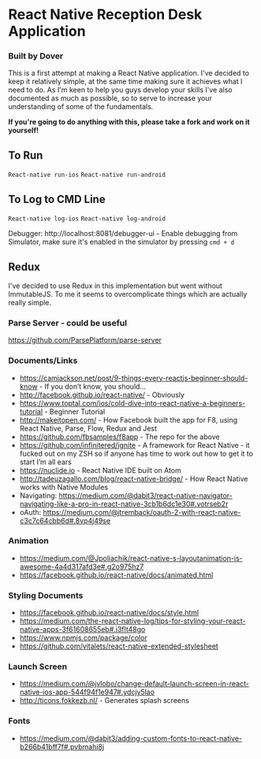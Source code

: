 # React Native Reception Desk Application
### Built by Dover
This is a first attempt at making a React Native application. I've decided to keep it relatively simple, at the same time making sure it achieves what I need to do. As I'm keen to help you guys develop your skills I've also documented as much as possible, so to serve to increase your understanding of some of the fundamentals. 

**If you're going to do anything with this, please take a fork and work on it yourself!**

## To Run
`React-native run-ios`
`React-native run-android`

## To Log to CMD Line
`React-native log-ios`
`React-native log-android`

Debugger: http://localhost:8081/debugger-ui - Enable debugging from Simulator, make sure it's enabled in the simulator by pressing `cmd + d`

## Redux
I've decided to use Redux in this implementation but went without ImmutableJS. To me it seems to overcomplicate things which are actually really simple.

### Parse Server - could be useful
https://github.com/ParsePlatform/parse-server

### Documents/Links
- https://camjackson.net/post/9-things-every-reactjs-beginner-should-know - If you don’t know, you should...
- http://facebook.github.io/react-native/ - Obviously
- https://www.toptal.com/ios/cold-dive-into-react-native-a-beginners-tutorial - Beginner Tutorial
- http://makeitopen.com/ - How Facebook built the app for F8, using React Native, Parse, Flow, Redux and Jest
- https://github.com/fbsamples/f8app - The repo for the above
- https://github.com/infinitered/ignite - A framework for React Native - it fucked out on my ZSH so if anyone has time to work out how to get it to start I’m all ears
- https://nuclide.io - React Native IDE built on Atom
- http://tadeuzagallo.com/blog/react-native-bridge/ - How React Native works with Native Modules
- Navigating: https://medium.com/@dabit3/react-native-navigator-navigating-like-a-pro-in-react-native-3cb1b6dc1e30#.votrseb2r
- oAuth: https://medium.com/@jtremback/oauth-2-with-react-native-c3c7c64cbb6d#.8vp4j49se

### Animation
- https://medium.com/@Jpoliachik/react-native-s-layoutanimation-is-awesome-4a4d317afd3e#.g2o975hz7
- https://facebook.github.io/react-native/docs/animated.html

### Styling Documents
- https://facebook.github.io/react-native/docs/style.html
- https://medium.com/the-react-native-log/tips-for-styling-your-react-native-apps-3f61608655eb#.i3flt48go
- https://www.npmjs.com/package/color
- https://github.com/vitalets/react-native-extended-stylesheet

### Launch Screen
- https://medium.com/@jvlobo/change-default-launch-screen-in-react-native-ios-app-544f94f1e947#.ydcjy5lao
- http://ticons.fokkezb.nl/ - Generates splash screens

### Fonts
- https://medium.com/@dabit3/adding-custom-fonts-to-react-native-b266b41bff7f#.pvbmahi8j
